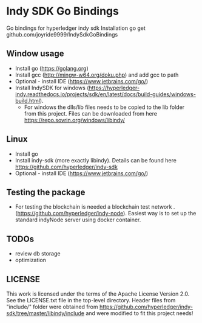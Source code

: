 # Indy SDK Go Bindings

Go bindings for hyperledger indy sdk
Installation 
go get github.com/joyride9999/IndySdkGoBindings

## Window usage
- Install go (https://golang.org)
- Install gcc (http://mingw-w64.org/doku.php) and add gcc to path
- Optional - install IDE (https://www.jetbrains.com/go/)
- Install IndySDK for windows (https://hyperledger-indy.readthedocs.io/projects/sdk/en/latest/docs/build-guides/windows-build.html). 
    - For windows the dlls/lib files needs to be copied to the lib folder from this project. Files can be downloaded from here https://repo.sovrin.org/windows/libindy/
## Linux
- Install go
- Install indy-sdk (more exactly libindy). Details can be found here https://github.com/hyperledger/indy-sdk
- Optional - install IDE (https://www.jetbrains.com/go/)

## Testing the package
- For testing the blockchain is needed a blockchain test network . (https://github.com/hyperledger/indy-node). Easiest way is to set up the standard indyNode server using docker container.

## TODOs
- review db storage
- optimization

## LICENSE
This work is licensed under the terms of the Apache License Version 2.0.  See the LICENSE.txt file in the top-level directory.
Header files from "include/" folder were obtained from https://github.com/hyperledger/indy-sdk/tree/master/libindy/include and were 
modified to fit this project needs! 
